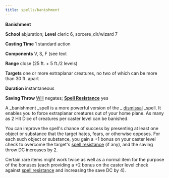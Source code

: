 ```yaml
---
title: spells/banishment
---
```

 **Banishment**

**School** abjuration; **Level** cleric 6, sorcere_dir/wizard 7

**Casting Time** 1 standard action

**Components** V, S, F (see text

**Range** close (25 ft. + 5 ft./2 levels)

**Targets** one or more extraplanar creatures, no two of which can be more than 30 ft. apart

**Duration** instantaneous

**Saving Throw** [Will](../combat#_will) negates; **[Spell Resistance](../glossary#_spell-resistance)** yes

A _banishment _spell is a more powerful version of the _ [dismissal](dismissal#_dismissal) _spell. It enables you to force extraplanar creatures out of your home plane. As many as 2 Hit Dice of creatures per caster level can be banished.

You can improve the spell's chance of success by presenting at least one object or substance that the target hates, fears, or otherwise opposes. For each such object or substance, you gain a +1 bonus on your caster level check to overcome the target's [spell resistance](../glossary#_spell-resistance) (if any), and the saving throw DC increases by 2.

Certain rare items might work twice as well as a normal item for the purpose of the bonuses (each providing a +2 bonus on the caster level check against [spell resistance](../glossary#_spell-resistance) and increasing the save DC by 4).

